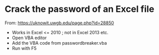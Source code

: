 Crack the password of an Excel file
==========================================

From: https://uknowit.uwgb.edu/page.php?id=28850

* Works in Excel <= 2010 ; not in Excel 2013 etc.
* Open VBA editor
* Add the VBA code from passwordbreaker.vba
* Run with F5

